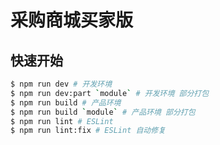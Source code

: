 # 采购商城买家版

## 快速开始

``` bash
$ npm run dev # 开发环境
$ npm run dev:part `module` # 开发环境 部分打包
$ npm run build # 产品环境
$ npm run build `module` # 产品环境 部分打包
$ npm run lint # ESLint
$ npm run lint:fix # ESLint 自动修复
```
